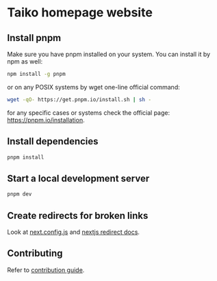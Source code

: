 # Taiko homepage website

## Install pnpm

Make sure you have pnpm installed on your system. You can install it by npm as well:

```sh
npm install -g pnpm
```

or on any POSIX systems by wget one-line official command:

```sh
wget -qO- https://get.pnpm.io/install.sh | sh -
```

for any specific cases or systems check the official page: https://pnpm.io/installation.

## Install dependencies

```sh
pnpm install
```

## Start a local development server

```sh
pnpm dev
```

## Create redirects for broken links

Look at [next.config.js](./next.config.js) and [nextjs redirect docs](https://nextjs.org/docs/pages/api-reference/next-config-js/redirects).

## Contributing

Refer to [contribution guide](https://docs.taiko.xyz/start-here/contributing).
